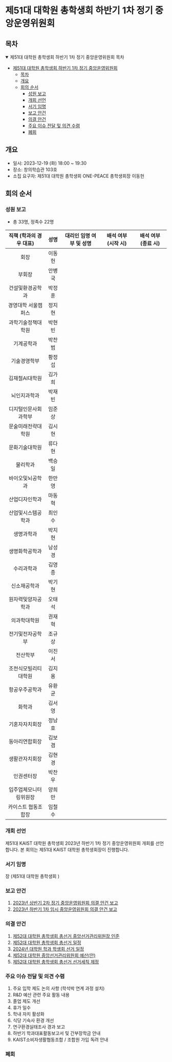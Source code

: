 제51대 대학원 총학생회 하반기 1차 정기 중앙운영위원회 
===

## 목차

<details open>
<summary>제51대 대학원 총학생회 하반기 1차 정기 중앙운영위원회 목차</summary>
  
- [제51대 대학원 총학생회 하반기 1차 정기 중앙운영위원회](#제51대-대학원-총학생회-하반기-1차-정기-중앙운영위원회)
	- [목차](#목차)
	- [개요](#개요)
	- [회의 순서](#회의-순서)
		- [성원 보고](#성원-보고)
		- [개회 선언](#개회-선언)
		- [서기 임명](#서기-임명)
		- [보고 안건](#보고-안건)
		- [의결 안건](#의결-안건)
		- [주요 이슈 전달 및 의견 수렴](#주요-이슈-전달-및-의견-수렴)
		- [폐회](#폐회)
</details>

## 개요 

- 일시: 2023-12-19 (화) 18:00 ~ 19:30
- 장소: 창의학습관 103호
- 소집 요구자: 제51대 대학원 총학생회 ONE-PEACE 총학생회장 이동헌

## 회의 순서
### 성원 보고
- 총 33명, 정족수 22명

| 직책 (학과의 경우 대표) | 성명 | 대리인 임명 여부 및 성명 | 배석 여부 (시작 시) | 배석 여부 (종료 시) |
|:---:|:---:|:---:|:---:|:---:|
| 회장 | 이동헌 |   |  |   |
| 부회장 | 안병국 |   |   |   |
| 건설및환경공학과 | 박정훈 |   |   |   |
| 경영대학 서울캠퍼스 | 정지현 |   |   |   |
| 과학기술정책대학원 | 박현빈 |   |   |   |
| 기계공학과 | 박찬범 |  |   |   |
| 기술경영학부 | 황정섭 |   |   |   |
| 김재철AI대학원 | 김가희 | |   |   |
| 뇌인지과학과 | 박재빈 |  |   |   |
| 디지털인문사회과학부 | 임준상 |   |   |   |
| 문술미래전략대학원 | 김시현 |   |   |   |
| 문화기술대학원 | 류다현 |   |   |   |
| 물리학과 | 백승일 |   |   |   |
| 바이오및뇌공학과 | 한만영 |   |   |   |
| 산업디자인학과 | 마동혁 |   |   |   |
| 산업및시스템공학과 | 최인수 |   |   |   |
| 생명과학과 | 박지현 |   |   |   |
| 생명화학공학과 | 남성경 |   |   |   |
| 수리과학과 | 김영종 |   |   |   |
| 신소재공학과 | 박기현 |   |   |   |
| 원자력및양자공학과 | 오태석 |   |   |   |
| 의과학대학원 | 권재혁 |   |   |   |
| 전기및전자공학부 | 조규상 |   |   |   |
| 전산학부 | 이진서 |   |   |   |
| 조천식모빌리티대학원 | 김지용 |  |   |   |
| 항공우주공학과 | 유환균 |  |   |   |
| 화학과 | 김서영 |   |   |   |
| 기혼자자치회장 | 정남호 |   |   |   |
| 동아리연합회장 | 김보겸 |  |   |   |
| 생활관자치회장 | 김현경 |   |   |   |
| 인권센터장 | 박찬우 |   |  |   |
| 입주업체모니터링위원장 | 양희만 |   |   |   |
| 카이스트 협동조합장 | 임철수 |   |   |   |

### 개회 선언
제51대 KAIST 대학원 총학생회 2023년 하반기 1차 정기 중앙운영위원회 개회를 선언합니다. 본 회의는 제51대 KAIST 대학원 총학생회장이 진행합니다.

### 서기 임명
장 (제51대 대학원 총학생회 ) 

### 보고 안건
1. [2023년 상반기 2차 정기 중앙운영위원회 의결 안건 보고](보고안건/2023년-상반기-2차-중앙운영위원회-의결-안건-보고.md)
2. [2023년 하반기 1차 임시 중앙운영위원회 의결 안건 보고](보고안건/2023년-하반기-임시-1차-중앙운영위원회-의결-안건-보고.md)

### 의결 안건
1. [제52대 대학원 총학생회 총선거 중앙선거관리위원장 인준](의결안건/제52대-대학원-총학생회-총선거-중앙선거관리위원장-인준.md)
2. [제52대 대학원 총학생회 총선거 일정](의결안건/제52대-대학원-총학생회-총선거-일정.md)
3. [2024년 대학원 학과 학생회 선거 일정](의결안건/2024년-대학원-학과-학생회-선거-일정.md)
4. [제52대 대학원 중앙선거관리위원회 예산(안)](의결안건/제52대-대학원-중앙선거관리위원회-예산(안).md)
5. [제52대 대학원 총학생회 총선거 선거세칙 제정](의결안건/제52대-대학원-총학생회-총선거-선거세칙-제정.md)


### 주요 이슈 전달 및 의견 수렴
1. 주요 입학 제도 논의 사항 (학석박 연계 과정 설치)
2. R&D 예산 관련 주요 활동 내용
3. 졸업 제도 개선
4. 휴가 일수
5. 학내 자치 활성화
6. 식당 기숙사 환경 개선
7. 연구환경실태조사 경과 보고
8. 하반기 학과대표활동보고서 및 간부장학금 안내
9. KAIST소비자생활협동조합 / 조합원 가입 독려 안내

### 폐회

